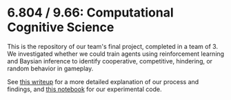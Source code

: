# 6.804 / 9.66: Computational Cognitive Science

This is the repository of our team's final project, completed in a team of 3. We investigated whether we could train agents using reinforcement learning and Baysian inference to identify cooperative, competitive, hindering, or random behavior in gameplay.

See [this writeup](https://github.com/janicey27/6.804/blob/main/9.66-Writeup.pdf) for a more detailed explanation of our process and findings, and [this notebook](https://github.com/janicey27/6.804/blob/main/FinalProject.ipynb) for our experimental code. 
